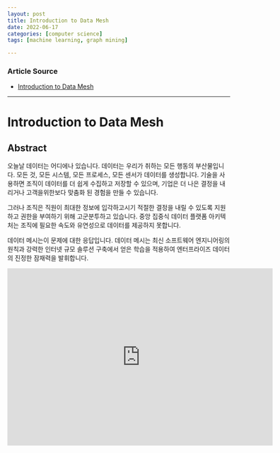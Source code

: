 ```yaml
---
layout: post
title: Introduction to Data Mesh
date: 2022-06-17
categories: [computer science]
tags: [machine learning, graph mining]

---
```


### Article Source

* [Introduction to Data Mesh](https://www.youtube.com/watch?v=_bmYXWCxF_Q)


---

# Introduction to Data Mesh


## Abstract
오늘날 데이터는 어디에나 있습니다. 데이터는 우리가 취하는 모든 행동의 부산물입니다. 모든 것, 모든 시스템, 모든 프로세스, 모든 센서가 데이터를 생성합니다. 기술을 사용하면 조직이 데이터를 더 쉽게 수집하고 저장할 수 있으며, 기업은 더 나은 결정을 내리거나 고객을위한보다 맞춤화 된 경험을 만들 수 있습니다.

그러나 조직은 직원이 최대한 정보에 입각하고시기 적절한 결정을 내릴 수 있도록 지원하고 권한을 부여하기 위해 고군분투하고 있습니다. 중앙 집중식 데이터 플랫폼 아키텍처는 조직에 필요한 속도와 유연성으로 데이터를 제공하지 못합니다.

데이터 메시는이 문제에 대한 응답입니다. 데이터 메시는 최신 소프트웨어 엔지니어링의 원칙과 강력한 인터넷 규모 솔루션 구축에서 얻은 학습을 적용하여 엔터프라이즈 데이터의 진정한 잠재력을 발휘합니다.

<iframe width="600" height="400" src="https://www.youtube.com/embed/_bmYXWCxF_Q" title="YouTube video player" frameborder="0" allow="accelerometer; autoplay; clipboard-write; encrypted-media; gyroscope; picture-in-picture" allowfullscreen></iframe>


